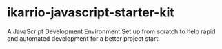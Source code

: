 # ikarrio-javascript-starter-kit
A JavaScript Development Environment Set up from scratch to help rapid and automated development for a better project start.
